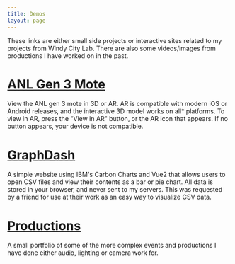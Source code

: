 ```yaml
---
title: Demos
layout: page
---
```


These links are either small side projects or interactive sites related to my projects from Windy City Lab. There are also some videos/images from productions I have worked on in the past.

# [ANL Gen 3 Mote](https://toddr.org/demos/anl-ar)
View the ANL gen 3 mote in 3D or AR. AR is compatible with modern iOS or Android releases, and the interactive 3D model works on all* platforms.
To view in AR, press the "View in AR" button, or the AR icon that appears. If no button appears, your device is not compatible.

# [GraphDash](https://graphs.toddr.org)
A simple website using IBM's Carbon Charts and Vue2 that allows users to open CSV files and view their contents as a bar or pie chart. 
All data is stored in your browser, and never sent to my servers. This was requested by a friend for use at their work as an easy way to
visualize CSV data.

# [Productions](https://toddr.org/demos/production)
A small portfolio of some of the more complex events and productions I have done either audio, lighting or camera work for. 
